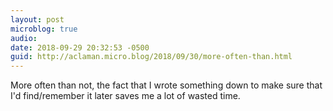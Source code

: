 ```yaml
---
layout: post
microblog: true
audio: 
date: 2018-09-29 20:32:53 -0500
guid: http://aclaman.micro.blog/2018/09/30/more-often-than.html
---
```

More often than not, the fact that I wrote something down to make sure that I'd find/remember it later saves me a lot of wasted time.
